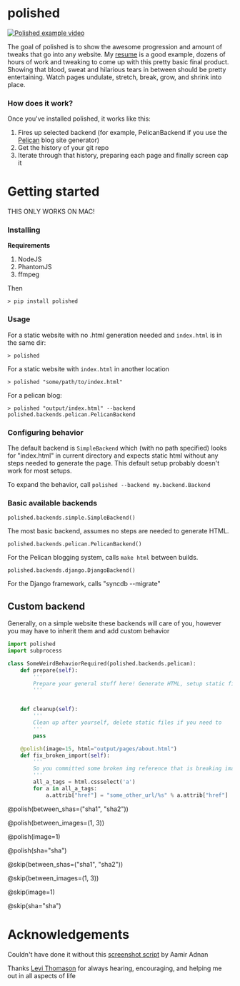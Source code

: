 polished
========

[![Polished example video](http://img.youtube.com/vi/yBTDiGhJjlo/0.jpg)](http://www.youtube.com/watch?v=yBTDiGhJjlo)

The goal of polished is to show the awesome progression and amount of tweaks that go into any website. My [resume](http://ericcarmichael.com)
is a good example, dozens of hours of work and tweaking to come up with this pretty basic final product. Showing that
blood, sweat and hilarious tears in between should be pretty entertaining. Watch pages undulate, stretch, break,
grow, and shrink into place.

### How does it work?

Once you've installed polished, it works like this:

1. Fires up selected backend (for example, PelicanBackend if you use the [Pelican]() blog site generator)
2. Get the history of your git repo
3. Iterate through that history, preparing each page and finally screen cap it


Getting started
===============

THIS ONLY WORKS ON MAC!

### Installing

**Requirements**

1. NodeJS
2. PhantomJS
3. ffmpeg

Then

```
> pip install polished
```

### Usage

For a static website with no .html generation needed and `index.html` is in the same dir:

```
> polished
```

For a static website with `index.html` in another location

```
> polished "some/path/to/index.html"
```

For a pelican blog:

```
> polished "output/index.html" --backend polished.backends.pelican.PelicanBackend
```


### Configuring behavior

The default backend is `SimpleBackend` which (with no path specified) looks for "index.html" in current directory and
expects static html without any steps needed to generate the page. This default setup probably doesn't work for most setups.

To expand the behavior, call `polished --backend my.backend.Backend`


### Basic available backends

```
polished.backends.simple.SimpleBackend()
```

The most basic backend, assumes no steps are needed to generate HTML.

```
polished.backends.pelican.PelicanBackend()
```

For the Pelican blogging system, calls `make html` between builds.

```
polished.backends.django.DjangoBackend()
```

For the Django framework, calls "syncdb --migrate"


## Custom backend

Generally, on a simple website these backends will care of you, however you may have to
inherit them and add custom behavior

```python
import polished
import subprocess

class SomeWeirdBehaviorRequired(polished.backends.pelican):
    def prepare(self):
        '''
        Prepare your general stuff here! Generate HTML, setup static files, etc.
        '''


    def cleanup(self):
        '''
        Clean up after yourself, delete static files if you need to
        '''
        pass

    @polish(image=15, html="output/pages/about.html")
    def fix_broken_import(self):
        '''
        So you committed some broken img reference that is breaking image #15 (generally polished/00015.polished.png)
        '''
        all_a_tags = html.cssselect('a')
        for a in all_a_tags:
            a.attrib["href"] = "some_other_url/%s" % a.attrib["href"]
```

@polish(between_shas=("sha1", "sha2"))

@polish(between_images=(1, 3))

@polish(image=1)

@polish(sha="sha")


@skip(between_shas=("sha1", "sha2"))

@skip(between_images=(1, 3))

@skip(image=1)

@skip(sha="sha")





Acknowledgements
================
Couldn't have done it without this [screenshot script](http://stackoverflow.com/a/18068097) by Aamir Adnan

Thanks [Levi Thomason](https://github.com/levithomason) for always hearing, encouraging, and helping me out in all aspects of life
